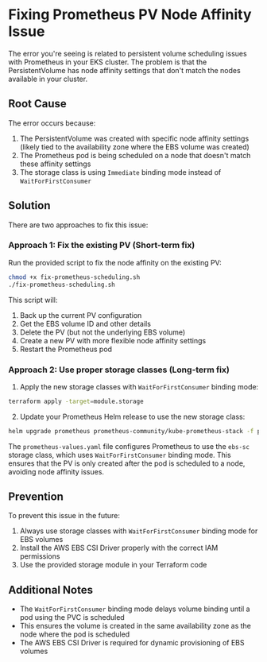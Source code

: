 # Fixing Prometheus PV Node Affinity Issue

The error you're seeing is related to persistent volume scheduling issues with Prometheus in your EKS cluster. The problem is that the PersistentVolume has node affinity settings that don't match the nodes available in your cluster.

## Root Cause

The error occurs because:

1. The PersistentVolume was created with specific node affinity settings (likely tied to the availability zone where the EBS volume was created)
2. The Prometheus pod is being scheduled on a node that doesn't match these affinity settings
3. The storage class is using `Immediate` binding mode instead of `WaitForFirstConsumer`

## Solution

There are two approaches to fix this issue:

### Approach 1: Fix the existing PV (Short-term fix)

Run the provided script to fix the node affinity on the existing PV:

```bash
chmod +x fix-prometheus-scheduling.sh
./fix-prometheus-scheduling.sh
```

This script will:
1. Back up the current PV configuration
2. Get the EBS volume ID and other details
3. Delete the PV (but not the underlying EBS volume)
4. Create a new PV with more flexible node affinity settings
5. Restart the Prometheus pod

### Approach 2: Use proper storage classes (Long-term fix)

1. Apply the new storage classes with `WaitForFirstConsumer` binding mode:

```bash
terraform apply -target=module.storage
```

2. Update your Prometheus Helm release to use the new storage class:

```bash
helm upgrade prometheus prometheus-community/kube-prometheus-stack -f prometheus-values.yaml -n monitoring
```

The `prometheus-values.yaml` file configures Prometheus to use the `ebs-sc` storage class, which uses `WaitForFirstConsumer` binding mode. This ensures that the PV is only created after the pod is scheduled to a node, avoiding node affinity issues.

## Prevention

To prevent this issue in the future:

1. Always use storage classes with `WaitForFirstConsumer` binding mode for EBS volumes
2. Install the AWS EBS CSI Driver properly with the correct IAM permissions
3. Use the provided storage module in your Terraform code

## Additional Notes

- The `WaitForFirstConsumer` binding mode delays volume binding until a pod using the PVC is scheduled
- This ensures the volume is created in the same availability zone as the node where the pod is scheduled
- The AWS EBS CSI Driver is required for dynamic provisioning of EBS volumes